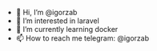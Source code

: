 - 👋 Hi, I’m @igorzab
- 👀 I’m interested in laravel
- 🌱 I’m currently learning docker
- 📫 How to reach me telegram: @igorzab

<!---
igorzab-stud/igorzab-stud is a ✨ special ✨ repository because its `README.md` (this file) appears on your GitHub profile.
You can click the Preview link to take a look at your changes.
--->
